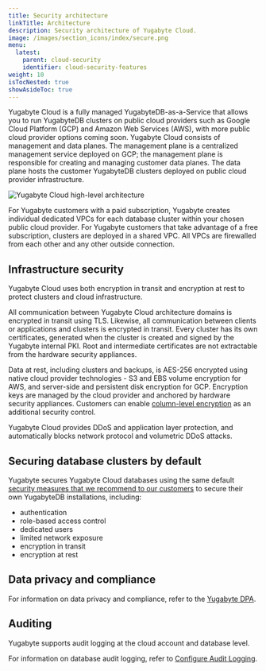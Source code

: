 ```yaml
---
title: Security architecture
linkTitle: Architecture
description: Security architecture of Yugabyte Cloud.
image: /images/section_icons/index/secure.png
menu:
  latest:
    parent: cloud-security
    identifier: cloud-security-features
weight: 10
isTocNested: true
showAsideToc: true
---
```


Yugabyte Cloud is a fully managed YugabyteDB-as-a-Service that allows you to run YugabyteDB clusters on public cloud providers such as Google Cloud Platform (GCP) and Amazon Web Services (AWS), with more public cloud provider options coming soon. Yugabyte Cloud consists of management and data planes. The management plane is a centralized management service deployed on GCP; the management plane is responsible for creating and managing customer data planes. The data plane hosts the customer YugabyteDB clusters deployed on public cloud provider infrastructure.

![Yugabyte Cloud high-level architecture](/images/yb-cloud/cloud-security-diagram.png)

For Yugabyte customers with a paid subscription, Yugabyte creates individual dedicated VPCs for each database cluster within your chosen public cloud provider. For Yugabyte customers that take advantage of a free subscription, clusters are deployed in a shared VPC. All VPCs are firewalled from each other and any other outside connection.

## Infrastructure security

Yugabyte Cloud uses both encryption in transit and encryption at rest to protect clusters and cloud infrastructure.

All communication between Yugabyte Cloud architecture domains is encrypted in transit using TLS. Likewise, all communication between clients or applications and clusters is encrypted in transit. Every cluster has its own certificates, generated when the cluster is created and signed by the Yugabyte internal PKI. Root and intermediate certificates are not extractable from the hardware security appliances.

Data at rest, including clusters and backups, is AES-256 encrypted using native cloud provider technologies - S3 and EBS volume encryption for AWS, and server-side and persistent disk encryption for GCP. Encryption keys are managed by the cloud provider and anchored by hardware security appliances. Customers can enable [column-level encryption](../../../secure/column-level-encryption) as an additional security control.

Yugabyte Cloud provides DDoS and application layer protection, and automatically blocks network protocol and volumetric DDoS attacks.

## Securing database clusters by default

Yugabyte secures Yugabyte Cloud databases using the same default [security measures that we recommend to our customers](../../../secure/security-checklist/) to secure their own YugabyteDB installations, including:

- authentication
- role-based access control
- dedicated users
- limited network exposure
- encryption in transit
- encryption at rest

## Data privacy and compliance

For information on data privacy and compliance, refer to the [Yugabyte DPA](https://www.yugabyte.com/yugabyte-cloud-data-processing-addendum/).

## Auditing

Yugabyte supports audit logging at the cloud account and database level.

For information on database audit logging, refer to [Configure Audit Logging](../../../secure/audit-logging/audit-logging-ysql/).
